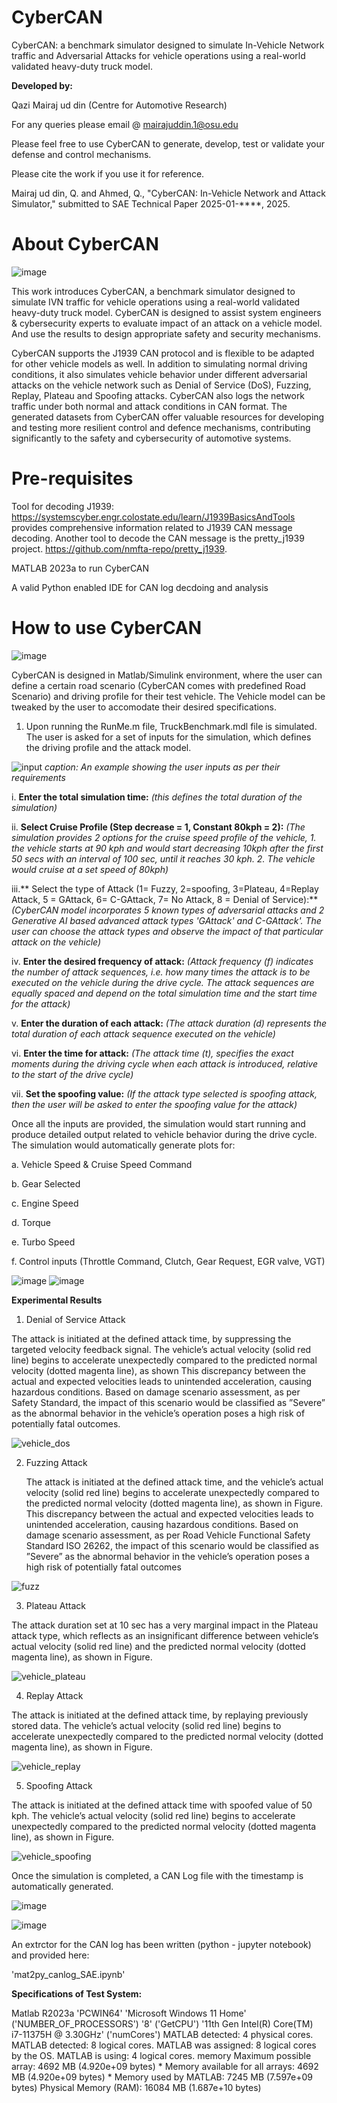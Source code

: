 # CyberCAN
CyberCAN: a benchmark simulator designed to simulate In-Vehicle Network traffic and Adversarial Attacks for vehicle operations using a real-world validated heavy-duty truck model.

**Developed by:**

Qazi Mairaj ud din (Centre for Automotive Research)

For any queries please email @ mairajuddin.1@osu.edu

Please feel free to use CyberCAN to generate, develop, test or validate your defense and control mechanisms.

Please cite the work if you use it for reference.

Mairaj ud din, Q. and Ahmed, Q., "CyberCAN: In-Vehicle Network and Attack Simulator," submitted to SAE Technical Paper 2025-01-****, 2025.

# About CyberCAN

![image](https://github.com/user-attachments/assets/8404e7a8-1ab3-4c9d-a842-adc8dbc60e0c)

This work introduces CyberCAN, a benchmark simulator designed to simulate IVN traffic for vehicle operations using a real-world validated heavy-duty truck model. 
CyberCAN is designed to assist system engineers & cybersecurity experts to evaluate impact of an attack on a vehicle model. And use the results to design appropriate safety and security mechanisms.

CyberCAN supports the J1939 CAN protocol and is flexible to be adapted for other
vehicle models as well. In addition to simulating normal driving conditions, it also simulates vehicle behavior under different
adversarial attacks on the vehicle network such as Denial of Service (DoS), Fuzzing, Replay, Plateau and Spoofing attacks.
CyberCAN also logs the network traffic under both normal and attack conditions in CAN format. The generated datasets from
CyberCAN offer valuable resources for developing and testing more resilient control and defence mechanisms, contributing
significantly to the safety and cybersecurity of automotive systems.

# Pre-requisites

Tool for decoding J1939: https://systemscyber.engr.colostate.edu/learn/J1939BasicsAndTools provides comprehensive information related to J1939 CAN message decoding.
Another tool to decode the CAN message is the pretty_j1939 project. https://github.com/nmfta-repo/pretty_j1939.  

MATLAB 2023a to run CyberCAN

A valid Python enabled IDE for CAN log decdoing and analysis

# How to use CyberCAN

![image](https://github.com/user-attachments/assets/ccbe2861-e2fc-4ee0-acc1-887aaa708444)

CyberCAN is designed in Matlab/Simulink environment, where the user can define a certain road scenario (CyberCAN comes with predefined Road Scenario) and driving profile for their test vehicle. The Vehicle model can be tweaked by the user to accomodate their desired specifications. 

1. Upon running the RunMe.m file, TruckBenchmark.mdl file is simulated. The user is asked for a set of inputs for the simulation, which defines the driving profile and the attack model.
   
![input](https://github.com/user-attachments/assets/7fce18e6-ff55-4ec4-83a4-be136407acbb)
_caption: An example showing the user inputs as per their requirements_

   i. **Enter the total simulation time:** _(this defines the total duration of the simulation)_

   ii. **Select Cruise Profile (Step decrease = 1, Constant 80kph = 2):** _(The simulation provides 2 options for the cruise speed profile of the vehicle, 1. the vehicle starts at 90 kph and would start decreasing 10kph after the first 50 secs with an interval of 100 sec, until it reaches 30 kph. 2. The vehicle would cruise at a set speed of 80kph)_

   iii.** Select the type of Attack (1= Fuzzy, 2=spoofing, 3=Plateau, 4=Replay Attack, 5 = GAttack, 6= C-GAttack, 7= No Attack, 8 = Denial of Service):** _(CyberCAN model incorporates 5 known types of adversarial attacks and 2 Generative AI based advanced attack types 'GAttack' and C-GAttack'. The user can choose the attack types and observe the impact of that particular attack on the vehicle)_

   iv. **Enter the desired frequency of attack:** _(Attack frequency (f) indicates the number of attack sequences, i.e. how many times the attack is to be executed on the vehicle during the drive cycle. The attack sequences are equally spaced and depend on the total simulation time and the start time for the attack)_

   v. **Enter the duration of each attack:** _(The attack duration (d) represents the total duration of each attack sequence executed on the vehicle)_

  vi. **Enter the time for attack:** _(The attack time (t), specifies the exact moments during the driving cycle when each attack is introduced, relative to the start of the drive cycle)_

  vii. **Set the spoofing value:** _(If the attack type selected is spoofing attack, then the user will be asked to enter the spoofing value for the attack)_

Once all the inputs are provided, the simulation would start running and produce detailed output related to vehicle behavior during the drive cycle. The simulation would automatically generate plots for:

a. Vehicle Speed & Cruise Speed Command 

b. Gear Selected

c. Engine Speed

d. Torque

e. Turbo Speed

f. Control inputs (Throttle Command, Clutch, Gear Request, EGR valve, VGT)

![image](https://github.com/user-attachments/assets/9bcc7be3-3b65-47a6-bce9-6d63f5a219d5)
![image](https://github.com/user-attachments/assets/433676f1-7b50-4f65-b76c-e836b3f759db)

**Experimental Results**

1. Denial of Service Attack

The attack is initiated at the defined attack time, by suppressing the targeted velocity feedback signal. The vehicle’s actual velocity (solid red line) begins to accelerate unexpectedly compared to the predicted normal velocity (dotted magenta line), as shown This discrepancy between the actual and expected velocities leads to unintended acceleration, causing hazardous conditions. Based on damage scenario assessment, as per Safety Standard, the impact of this scenario would be classified as ”Severe” as the abnormal behavior in the vehicle’s operation poses a high risk of potentially fatal outcomes.
   
![vehicle_dos](https://github.com/user-attachments/assets/b263317e-ad55-4339-8e9b-8f32d981fd19)

2. Fuzzing Attack

   The attack is initiated at the defined attack time, and the vehicle’s actual velocity (solid red line) begins to accelerate unexpectedly compared to the predicted normal velocity (dotted magenta line), as shown in Figure. This discrepancy
between the actual and expected velocities leads to unintended acceleration, causing hazardous conditions. Based on damage scenario assessment, as per Road Vehicle Functional Safety Standard ISO 26262, the impact of this scenario would be classified as ”Severe” as the abnormal behavior in the vehicle’s operation poses a high risk of potentially fatal outcomes

![fuzz](https://github.com/user-attachments/assets/9091714c-058e-48d4-88b1-de0cf63e1b6b)

3. Plateau Attack

  The attack duration set at 10 sec has a very marginal impact in the Plateau attack type, which reflects as an insignificant difference between vehicle’s actual velocity (solid red line) and the predicted normal velocity (dotted magenta line), as shown in Figure.
  
  ![vehicle_plateau](https://github.com/user-attachments/assets/0827ec11-95e3-46b3-b5fa-2dc7969080e9)

4. Replay Attack

The attack is initiated at the defined attack time, by replaying previously stored data. The vehicle’s actual velocity (solid red line) begins to accelerate unexpectedly compared to the predicted normal velocity (dotted magenta line), as shown in Figure.

![vehicle_replay](https://github.com/user-attachments/assets/38681661-697e-4d71-83c3-ffaea25b08c8)

5. Spoofing Attack

The attack is initiated at the defined attack time with spoofed value of 50 kph. The vehicle’s actual velocity (solid red line) begins to accelerate unexpectedly compared to the predicted normal velocity (dotted magenta line), as shown in Figure.

![vehicle_spoofing](https://github.com/user-attachments/assets/ed8ed90e-f4e0-4fd3-b50d-bce5889ed075)

Once the simulation is completed, a CAN Log file with the timestamp is automatically generated.

![image](https://github.com/user-attachments/assets/238213c6-25ee-4e7e-bcc3-293c44bea3e7)

![image](https://github.com/user-attachments/assets/84090114-dada-449f-b545-3d105352c57b)

An extrctor for the CAN log has been written (python - jupyter notebook) and provided here:

'mat2py_canlog_SAE.ipynb'

**Specifications of Test System:**

Matlab R2023a
'PCWIN64'
'Microsoft Windows 11 Home'
('NUMBER_OF_PROCESSORS')
 '8'
('GetCPU')
'11th Gen Intel(R) Core(TM) i7-11375H @ 3.30GHz'
('numCores')
MATLAB detected: 4 physical cores.
MATLAB detected: 8 logical cores.
MATLAB was assigned: 8 logical cores by the OS.
MATLAB is using: 4 logical cores.
memory
Maximum possible array:        4692 MB (4.920e+09 bytes) *
Memory available for all arrays:        4692 MB (4.920e+09 bytes) *
Memory used by MATLAB:        7245 MB (7.597e+09 bytes)
Physical Memory (RAM):       16084 MB (1.687e+10 bytes)
